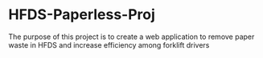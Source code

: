 # HFDS-Paperless-Proj

The purpose of this project is to create a web application to remove paper waste in HFDS and increase efficiency among forklift drivers

